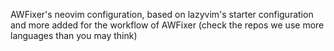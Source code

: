 AWFixer's neovim configuration, based on lazyvim's starter configuration and more added for the workflow of AWFixer (check the repos we use more languages than you may think)
